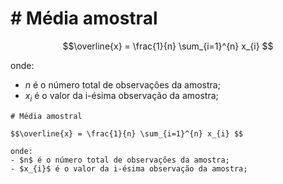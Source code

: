 # # Média amostral

$$\overline{x} = \frac{1}{n} \sum_{i=1}^{n} x_{i} $$

onde:
- $n$ é o número total de observações da amostra;
- $x_{i}$ é o valor da i-ésima observação da amostra;



```
# Média amostral

$$\overline{x} = \frac{1}{n} \sum_{i=1}^{n} x_{i} $$

onde:
- $n$ é o número total de observações da amostra;
- $x_{i}$ é o valor da i-ésima observação da amostra;
```